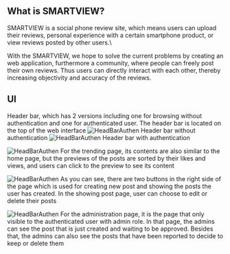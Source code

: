 ## What is SMARTVIEW?
SMARTVIEW is a social phone review site, which means users can upload their reviews, personal experience
with a certain smartphone product, or view reviews posted by other users.\\

With the SMARTVIEW, we hope to solve the current problems by creating an web application, furthermore
a community, where people can freely post their own reviews. Thus users can directly interact with each other,
thereby increasing objectivity and accuracy of the reviews.

## UI 
Header bar, which has 2 versions including one for browsing without authentication and one for
authenticated user. The header bar is located on the top of the web interface
![HeadBarAuthen]("/ReadmeAsset/HeadbarAuthen.png")
Header bar without authentication
![HeadBarAuthen]("/ReadmeAsset/HeadbarNoAuthen.png")
Header bar with authentication

![HeadBarAuthen]("/ReadmeAsset/HomeScreen.png")
For the trending page, its contents are also similar to the home page, but the previews of the posts are sorted
by their likes and views, and users can click to the preview to see its content

![HeadBarAuthen]("/ReadmeAsset/CreatePost.png")
As you can see, there are two buttons in the right side of the page which is used for creating new post and
showing the posts the user has created. In the showing post page, user can choose to edit or delete their posts


![HeadBarAuthen]("/ReadmeAsset/Admin.png")
For the administration page, it is the page that only visible to the authenticated user with admin role. In that
page, the admins can see the post that is just created and waiting to be approved. Besides that, the admins can also
see the posts that have been reported to decide to keep or delete them
